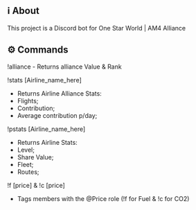## ℹ️ About
This project is a Discord bot for One Star World | AM4 Alliance  

## ⚙ Commands
!alliance - Returns alliance Value & Rank  

!stats [Airline_name_here]  
  - Returns Airline Alliance Stats:  
  - Flights;  
  - Contribution;  
  - Average contribution p/day;  

!pstats [Airline_name_here]  
  - Returns Airline Stats:  
  - Level;  
  - Share Value;  
  - Fleet;  
  - Routes;  
  
!f [price] & !c [price]  
- Tags members with the @Price role (!f for Fuel & !c for CO2)
